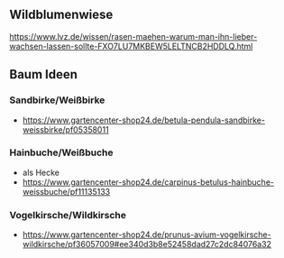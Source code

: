 ## Wildblumenwiese
https://www.lvz.de/wissen/rasen-maehen-warum-man-ihn-lieber-wachsen-lassen-sollte-FXO7LU7MKBEW5LELTNCB2HDDLQ.html

## Baum Ideen
### Sandbirke/Weißbirke
- https://www.gartencenter-shop24.de/betula-pendula-sandbirke-weissbirke/pf05358011
### Hainbuche/Weißbuche
- als Hecke
- https://www.gartencenter-shop24.de/carpinus-betulus-hainbuche-weissbuche/pf11135133
### Vogelkirsche/Wildkirsche
- https://www.gartencenter-shop24.de/prunus-avium-vogelkirsche-wildkirsche/pf36057009#ee340d3b8e52458dad27c2dc84076a32